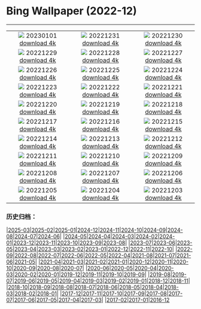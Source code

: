 # Bing Wallpaper (2022-12)
**************
| | | |
| :----: | :----: | :----: |
| ![](https://www.bing.com/th?id=OHR.NorwayNYD_EN-IN6052154590_1920x1080.jpg) 20230101 [download 4k](https://www.bing.com/th?id=OHR.NorwayNYD_EN-IN6052154590_UHD.jpg) | ![](https://www.bing.com/th?id=OHR.SydneyNYE_EN-IN5785868049_1920x1080.jpg) 20221231 [download 4k](https://www.bing.com/th?id=OHR.SydneyNYE_EN-IN5785868049_UHD.jpg) | ![](https://www.bing.com/th?id=OHR.ChalkRock_EN-IN5344251855_1920x1080.jpg) 20221230 [download 4k](https://www.bing.com/th?id=OHR.ChalkRock_EN-IN5344251855_UHD.jpg) |
| ![](https://www.bing.com/th?id=OHR.ButterflyEffect_EN-IN8242290017_1920x1080.jpg) 20221229 [download 4k](https://www.bing.com/th?id=OHR.ButterflyEffect_EN-IN8242290017_UHD.jpg) | ![](https://www.bing.com/th?id=OHR.ChiesaBianca_EN-IN7871621684_1920x1080.jpg) 20221228 [download 4k](https://www.bing.com/th?id=OHR.ChiesaBianca_EN-IN7871621684_UHD.jpg) | ![](https://www.bing.com/th?id=OHR.NagarholeNationalPark_EN-IN4004440507_1920x1080.jpg) 20221227 [download 4k](https://www.bing.com/th?id=OHR.NagarholeNationalPark_EN-IN4004440507_UHD.jpg) |
| ![](https://www.bing.com/th?id=OHR.BeverleyWestwood_EN-IN6607580753_1920x1080.jpg) 20221226 [download 4k](https://www.bing.com/th?id=OHR.BeverleyWestwood_EN-IN6607580753_UHD.jpg) | ![](https://www.bing.com/th?id=OHR.ChristmasSouvenir_EN-IN6036619973_1920x1080.jpg) 20221225 [download 4k](https://www.bing.com/th?id=OHR.ChristmasSouvenir_EN-IN6036619973_UHD.jpg) | ![](https://www.bing.com/th?id=OHR.AmalgaTree_EN-IN0530683542_1920x1080.jpg) 20221224 [download 4k](https://www.bing.com/th?id=OHR.AmalgaTree_EN-IN0530683542_UHD.jpg) |
| ![](https://www.bing.com/th?id=OHR.GentooGrievances_EN-IN9723254322_1920x1080.jpg) 20221223 [download 4k](https://www.bing.com/th?id=OHR.GentooGrievances_EN-IN9723254322_UHD.jpg) | ![](https://www.bing.com/th?id=OHR.TreeGaleriesLafayette_EN-IN7621301328_1920x1080.jpg) 20221222 [download 4k](https://www.bing.com/th?id=OHR.TreeGaleriesLafayette_EN-IN7621301328_UHD.jpg) | ![](https://www.bing.com/th?id=OHR.SolarHalo_EN-IN7169031436_1920x1080.jpg) 20221221 [download 4k](https://www.bing.com/th?id=OHR.SolarHalo_EN-IN7169031436_UHD.jpg) |
| ![](https://www.bing.com/th?id=OHR.PalaceBelvedere_EN-IN3313167827_1920x1080.jpg) 20221220 [download 4k](https://www.bing.com/th?id=OHR.PalaceBelvedere_EN-IN3313167827_UHD.jpg) | ![](https://www.bing.com/th?id=OHR.DudhsagarFallsGoa_EN-IN2838572674_1920x1080.jpg) 20221219 [download 4k](https://www.bing.com/th?id=OHR.DudhsagarFallsGoa_EN-IN2838572674_UHD.jpg) | ![](https://www.bing.com/th?id=OHR.SouthBeach_EN-IN4520552112_1920x1080.jpg) 20221218 [download 4k](https://www.bing.com/th?id=OHR.SouthBeach_EN-IN4520552112_UHD.jpg) |
| ![](https://www.bing.com/th?id=OHR.GlacierGoats_EN-IN4281118951_1920x1080.jpg) 20221217 [download 4k](https://www.bing.com/th?id=OHR.GlacierGoats_EN-IN4281118951_UHD.jpg) | ![](https://www.bing.com/th?id=OHR.AtlantaLights_EN-IN2588307619_1920x1080.jpg) 20221216 [download 4k](https://www.bing.com/th?id=OHR.AtlantaLights_EN-IN2588307619_UHD.jpg) | ![](https://www.bing.com/th?id=OHR.Borovets_EN-IN7206985735_1920x1080.jpg) 20221215 [download 4k](https://www.bing.com/th?id=OHR.Borovets_EN-IN7206985735_UHD.jpg) |
| ![](https://www.bing.com/th?id=OHR.BambooTreesIndiaa_EN-IN7883672164_1920x1080.jpg) 20221214 [download 4k](https://www.bing.com/th?id=OHR.BambooTreesIndiaa_EN-IN7883672164_UHD.jpg) | ![](https://www.bing.com/th?id=OHR.InstagramHallstatt_EN-IN6602551529_1920x1080.jpg) 20221213 [download 4k](https://www.bing.com/th?id=OHR.InstagramHallstatt_EN-IN6602551529_UHD.jpg) | ![](https://www.bing.com/th?id=OHR.PoinsettiaDay_EN-IN6279434401_1920x1080.jpg) 20221212 [download 4k](https://www.bing.com/th?id=OHR.PoinsettiaDay_EN-IN6279434401_UHD.jpg) |
| ![](https://www.bing.com/th?id=OHR.KilimanjaroElephants_EN-IN6906961190_1920x1080.jpg) 20221211 [download 4k](https://www.bing.com/th?id=OHR.KilimanjaroElephants_EN-IN6906961190_UHD.jpg) | ![](https://www.bing.com/th?id=OHR.SaltDesert_EN-IN5897824225_1920x1080.jpg) 20221210 [download 4k](https://www.bing.com/th?id=OHR.SaltDesert_EN-IN5897824225_UHD.jpg) | ![](https://www.bing.com/th?id=OHR.NorwayMuskox_EN-IN5607249658_1920x1080.jpg) 20221209 [download 4k](https://www.bing.com/th?id=OHR.NorwayMuskox_EN-IN5607249658_UHD.jpg) |
| ![](https://www.bing.com/th?id=OHR.FlorenceAerial_EN-IN4763855032_1920x1080.jpg) 20221208 [download 4k](https://www.bing.com/th?id=OHR.FlorenceAerial_EN-IN4763855032_UHD.jpg) | ![](https://www.bing.com/th?id=OHR.TangleCreekFalls_EN-IN3958991775_1920x1080.jpg) 20221207 [download 4k](https://www.bing.com/th?id=OHR.TangleCreekFalls_EN-IN3958991775_UHD.jpg) | ![](https://www.bing.com/th?id=OHR.GreatEgret_EN-IN2439727848_1920x1080.jpg) 20221206 [download 4k](https://www.bing.com/th?id=OHR.GreatEgret_EN-IN2439727848_UHD.jpg) |
| ![](https://www.bing.com/th?id=OHR.StNick_EN-IN7060176985_1920x1080.jpg) 20221205 [download 4k](https://www.bing.com/th?id=OHR.StNick_EN-IN7060176985_UHD.jpg) | ![](https://www.bing.com/th?id=OHR.IndianNavyDay_EN-IN3784147092_1920x1080.jpg) 20221204 [download 4k](https://www.bing.com/th?id=OHR.IndianNavyDay_EN-IN3784147092_UHD.jpg) | ![](https://www.bing.com/th?id=OHR.MiamiDT_EN-IN6260623048_1920x1080.jpg) 20221203 [download 4k](https://www.bing.com/th?id=OHR.MiamiDT_EN-IN6260623048_UHD.jpg) |

### 历史归档：

|[2025-03](/../2025-03/2025-03.md)|[2025-02](/../2025-02/2025-02.md)|[2025-01](/../2025-01/2025-01.md)|[2024-12](/../2024-12/2024-12.md)|[2024-11](/../2024-11/2024-11.md)|[2024-10](/../2024-10/2024-10.md)|[2024-09](/../2024-09/2024-09.md)|[2024-08](/../2024-08/2024-08.md)|[2024-07](/../2024-07/2024-07.md)|[2024-06](/../2024-06/2024-06.md)|
|[2024-05](/../2024-05/2024-05.md)|[2024-04](/../2024-04/2024-04.md)|[2024-03](/../2024-03/2024-03.md)|[2024-02](/../2024-02/2024-02.md)|[2024-01](/../2024-01/2024-01.md)|[2023-12](/../2023-12/2023-12.md)|[2023-11](/../2023-11/2023-11.md)|[2023-10](/../2023-10/2023-10.md)|[2023-09](/../2023-09/2023-09.md)|[2023-08](/../2023-08/2023-08.md)|
|[2023-07](/../2023-07/2023-07.md)|[2023-06](/../2023-06/2023-06.md)|[2023-05](/../2023-05/2023-05.md)|[2023-04](/../2023-04/2023-04.md)|[2023-03](/../2023-03/2023-03.md)|[2023-02](/../2023-02/2023-02.md)|[2023-01](/../2023-01/2023-01.md)|[2022-12](/2022-12.md)|[2022-11](/../2022-11/2022-11.md)|[2022-10](/../2022-10/2022-10.md)|
|[2022-09](/../2022-09/2022-09.md)|[2022-08](/../2022-08/2022-08.md)|[2022-07](/../2022-07/2022-07.md)|[2022-06](/../2022-06/2022-06.md)|[2022-05](/../2022-05/2022-05.md)|[2022-04](/../2022-04/2022-04.md)|[2021-08](/../2021-08/2021-08.md)|[2021-07](/../2021-07/2021-07.md)|[2021-06](/../2021-06/2021-06.md)|[2021-05](/../2021-05/2021-05.md)|
|[2021-04](/../2021-04/2021-04.md)|[2021-03](/../2021-03/2021-03.md)|[2021-02](/../2021-02/2021-02.md)|[2021-01](/../2021-01/2021-01.md)|[2020-12](/../2020-12/2020-12.md)|[2020-11](/../2020-11/2020-11.md)|[2020-10](/../2020-10/2020-10.md)|[2020-09](/../2020-09/2020-09.md)|[2020-08](/../2020-08/2020-08.md)|[2020-07](/../2020-07/2020-07.md)|
|[2020-06](/../2020-06/2020-06.md)|[2020-05](/../2020-05/2020-05.md)|[2020-04](/../2020-04/2020-04.md)|[2020-03](/../2020-03/2020-03.md)|[2020-02](/../2020-02/2020-02.md)|[2020-01](/../2020-01/2020-01.md)|[2019-12](/../2019-12/2019-12.md)|[2019-11](/../2019-11/2019-11.md)|[2019-10](/../2019-10/2019-10.md)|[2019-09](/../2019-09/2019-09.md)|
|[2019-08](/../2019-08/2019-08.md)|[2019-07](/../2019-07/2019-07.md)|[2019-06](/../2019-06/2019-06.md)|[2019-05](/../2019-05/2019-05.md)|[2019-04](/../2019-04/2019-04.md)|[2019-03](/../2019-03/2019-03.md)|[2019-02](/../2019-02/2019-02.md)|[2019-01](/../2019-01/2019-01.md)|[2018-12](/../2018-12/2018-12.md)|[2018-11](/../2018-11/2018-11.md)|
|[2018-10](/../2018-10/2018-10.md)|[2018-09](/../2018-09/2018-09.md)|[2018-08](/../2018-08/2018-08.md)|[2018-07](/../2018-07/2018-07.md)|[2018-06](/../2018-06/2018-06.md)|[2018-05](/../2018-05/2018-05.md)|[2018-04](/../2018-04/2018-04.md)|[2018-03](/../2018-03/2018-03.md)|[2018-02](/../2018-02/2018-02.md)|[2018-01](/../2018-01/2018-01.md)|
|[2017-12](/../2017-12/2017-12.md)|[2017-11](/../2017-11/2017-11.md)|[2017-10](/../2017-10/2017-10.md)|[2017-09](/../2017-09/2017-09.md)|[2017-08](/../2017-08/2017-08.md)|[2017-07](/../2017-07/2017-07.md)|[2017-06](/../2017-06/2017-06.md)|[2017-05](/../2017-05/2017-05.md)|[2017-04](/../2017-04/2017-04.md)|[2017-03](/../2017-03/2017-03.md)|
|[2017-02](/../2017-02/2017-02.md)|[2017-01](/../2017-01/2017-01.md)|[2016-12](/../2016-12/2016-12.md)
